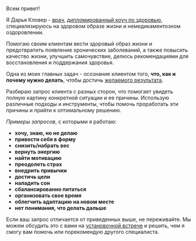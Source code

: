 Всем привет!

Я Дарья Кловер - [врач](/certificates/diploma-doctor-1), [дипломированный коуч по здоровью](/certificates/diploma-health-coach), специализируюсь на здоровом образе жизни и немедикаментозном оздоровлении.

Помогаю своим клиентам вести здоровый образ жизни и предотвратить появление хронических заболеваний, а также повысить качество жизни, улучшить самочувствие, делюсь рекомендациями для восстановления и поддержания здоровья.

Одна из моих главных задач - осознание клиентом того, **что, как и почему нужно делать**, чтобы достичь [желаемого результата](/references).

Разбираю запрос клиента с разных сторон, что помогает увидеть полную картину конкретной ситуации и ее причины. Использую различные подходы и инструменты, чтобы помочь проработать эти причины и прийти к оптимальному решению.


_Примеры запросов_, с которыми я работаю:

-   **хочу, знаю, но не делаю**
-   **привести себя в форму**
-   **снизить/набрать вес**
-   **вернуть энергию**
-   **найти мотивацию**
-   **преодолеть страх**
-   **внедрить привычки**
-   **достичь цели**
-   **наладить сон**
-   **сбалансированно питаться**
-   **организовать свое время**
-   **облегчить адаптацию на новом месте**
-   **нет понимания, что делать дальше**

Если ваш запрос отличается от приведенных выше, не переживайте. Мы можем обсудить это с вами на [установочной встрече](/booking) и решить, чем я смогу вам помочь или порекомендую другого специалиста.
